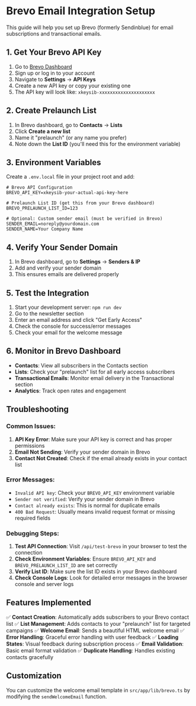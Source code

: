 # Brevo Email Integration Setup

This guide will help you set up Brevo (formerly Sendinblue) for email subscriptions and transactional emails.

## 1. Get Your Brevo API Key

1. Go to [Brevo Dashboard](https://app.brevo.com/)
2. Sign up or log in to your account
3. Navigate to **Settings** → **API Keys**
4. Create a new API key or copy your existing one
5. The API key will look like: `xkeysib-xxxxxxxxxxxxxxxxxxxxx`

## 2. Create Prelaunch List

1. In Brevo dashboard, go to **Contacts** → **Lists**
2. Click **Create a new list**
3. Name it "prelaunch" (or any name you prefer)
4. Note down the **List ID** (you'll need this for the environment variable)

## 3. Environment Variables

Create a `.env.local` file in your project root and add:

```env
# Brevo API Configuration
BREVO_API_KEY=xkeysib-your-actual-api-key-here

# Prelaunch List ID (get this from your Brevo dashboard)
BREVO_PRELAUNCH_LIST_ID=123

# Optional: Custom sender email (must be verified in Brevo)
SENDER_EMAIL=noreply@yourdomain.com
SENDER_NAME=Your Company Name
```

## 4. Verify Your Sender Domain

1. In Brevo dashboard, go to **Settings** → **Senders & IP**
2. Add and verify your sender domain
3. This ensures emails are delivered properly

## 5. Test the Integration

1. Start your development server: `npm run dev`
2. Go to the newsletter section
3. Enter an email address and click "Get Early Access"
4. Check the console for success/error messages
5. Check your email for the welcome message

## 6. Monitor in Brevo Dashboard

- **Contacts**: View all subscribers in the Contacts section
- **Lists**: Check your "prelaunch" list for all early access subscribers
- **Transactional Emails**: Monitor email delivery in the Transactional section
- **Analytics**: Track open rates and engagement

## Troubleshooting

### Common Issues:

1. **API Key Error**: Make sure your API key is correct and has proper permissions
2. **Email Not Sending**: Verify your sender domain in Brevo
3. **Contact Not Created**: Check if the email already exists in your contact list

### Error Messages:

- `Invalid API key`: Check your `BREVO_API_KEY` environment variable
- `Sender not verified`: Verify your sender domain in Brevo
- `Contact already exists`: This is normal for duplicate emails
- `400 Bad Request`: Usually means invalid request format or missing required fields

### Debugging Steps:

1. **Test API Connection**: Visit `/api/test-brevo` in your browser to test the connection
2. **Check Environment Variables**: Ensure `BREVO_API_KEY` and `BREVO_PRELAUNCH_LIST_ID` are set correctly
3. **Verify List ID**: Make sure the list ID exists in your Brevo dashboard
4. **Check Console Logs**: Look for detailed error messages in the browser console and server logs

## Features Implemented

✅ **Contact Creation**: Automatically adds subscribers to your Brevo contact list
✅ **List Management**: Adds contacts to your "prelaunch" list for targeted campaigns
✅ **Welcome Email**: Sends a beautiful HTML welcome email
✅ **Error Handling**: Graceful error handling with user feedback
✅ **Loading States**: Visual feedback during subscription process
✅ **Email Validation**: Basic email format validation
✅ **Duplicate Handling**: Handles existing contacts gracefully

## Customization

You can customize the welcome email template in `src/app/lib/brevo.ts` by modifying the `sendWelcomeEmail` function. 